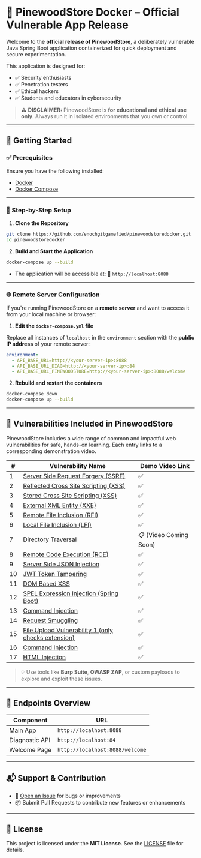 # 🛒 PinewoodStore Docker – Official Vulnerable App Release

Welcome to the **official release of PinewoodStore**, a deliberately vulnerable Java Spring Boot application containerized for quick deployment and secure experimentation.

This application is designed for:

* ✅ Security enthusiasts
* ✅ Penetration testers
* ✅ Ethical hackers
* ✅ Students and educators in cybersecurity

> ⚠️ **DISCLAIMER:** PinewoodStore is **for educational and ethical use only**. Always run it in isolated environments that you own or control.

---

## 🚀 Getting Started

### ✅ Prerequisites

Ensure you have the following installed:

* [Docker](https://www.docker.com/)
* [Docker Compose](https://docs.docker.com/compose/)

---

### 🔧 Step-by-Step Setup

1. **Clone the Repository**

```bash
git clone https://github.com/enochgitgamefied/pinewoodstoredocker.git
cd pinewoodstoredocker
```

2. **Build and Start the Application**

```bash
docker-compose up --build
```

* The application will be accessible at:
  📍 `http://localhost:8088`

---

### 🌐 Remote Server Configuration

If you're running PinewoodStore on a **remote server** and want to access it from your local machine or browser:

1. **Edit the `docker-compose.yml` file**

Replace all instances of `localhost` in the `environment` section with the **public IP address** of your remote server:

```yaml
environment:
  - API_BASE_URL=http://<your-server-ip>:8088
  - API_BASE_URL_DIAG=http://<your-server-ip>:84
  - API_BASE_URL_PINEWOODSTORE=http://<your-server-ip>:8088/welcome
```

2. **Rebuild and restart the containers**

```bash
docker-compose down
docker-compose up --build
```

---

## 🔐 Vulnerabilities Included in PinewoodStore

PinewoodStore includes a wide range of common and impactful web vulnerabilities for safe, hands-on learning. Each entry links to a corresponding demonstration video.

| #  | Vulnerability Name                                                                         | Demo Video Link        |
| -- | ------------------------------------------------------------------------------------------ | ---------------------- |
| 1  | [Server Side Request Forgery (SSRF)](https://www.youtube.com/watch?v=PAx_RSrKoVc)          | ✅                      |
| 2  | [Reflected Cross Site Scripting (XSS)](https://www.youtube.com/watch?v=cJTCzxwMVkc&t=527s) | ✅                      |
| 3  | [Stored Cross Site Scripting (XSS)](https://www.youtube.com/watch?v=1A61ZtWqWH8&t=635s)    | ✅                      |
| 4  | [External XML Entity (XXE)](https://www.youtube.com/watch?v=e552T0B4hb0&t=270s)            | ✅                      |
| 5  | [Remote File Inclusion (RFI)](https://www.youtube.com/watch?v=N53OopT6msU)                 | ✅                      |
| 6  | [Local File Inclusion (LFI)](https://www.youtube.com/watch?v=TfgQJXVT_yk)                  | ✅                      |
| 7  | Directory Traversal                                                                        | 📋 (Video Coming Soon) |
| 8  | [Remote Code Execution (RCE)](https://www.youtube.com/watch?v=z4Xf9LYXc9o&t=714s)          | ✅                      |
| 9  | [Server Side JSON Injection](https://www.youtube.com/watch?v=iycTLPaPBD8&t=1079s)          | ✅                      |
| 10 | [JWT Token Tampering](https://www.youtube.com/watch?v=48k7fSGCFAQ&t=1s)                    | ✅                      |
| 11 | [DOM Based XSS](https://www.youtube.com/watch?v=9cUWwr0F0Ng)                               | ✅                      |
| 12 | [SPEL Expression Injection (Spring Boot)](https://www.youtube.com/watch?v=J0t8KNq9c0s)     | ✅                      |
| 13 | [Command Injection](https://www.youtube.com/watch?v=z4Xf9LYXc9o&t=714s)                    | ✅                      |
| 14 | [Request Smuggling](https://www.youtube.com/watch?v=bGwsF3Q3tFs)                           | ✅                      |
| 15 | [File Upload Vulnerability 1 (only checks extension)](https://www.youtube.com/watch?v=7AbQ9rpKI74)                 | ✅                      |
| 16 | [Command Injection](https://www.youtube.com/watch?v=7AbQ9rpKI74)                           | ✅                      |
| 17 | [HTML Injection](https://www.youtube.com/watch?v=9P4_Wp5VxEY)                              | ✅                      |

> 💡 Use tools like **Burp Suite**, **OWASP ZAP**, or custom payloads to explore and exploit these issues.

---

## 🧷 Endpoints Overview

| Component      | URL                             |
| -------------- | ------------------------------- |
| Main App       | `http://localhost:8088`         |
| Diagnostic API | `http://localhost:84`           |
| Welcome Page   | `http://localhost:8088/welcome` |

---

## 📬 Support & Contribution

* 💬 [Open an Issue](https://github.com/enochgitgamefied/pinewoodstoredocker/issues) for bugs or improvements
* 📦 Submit Pull Requests to contribute new features or enhancements

---

## 📜 License

This project is licensed under the **MIT License**. See the [LICENSE](./LICENSE) file for details.
